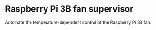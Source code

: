 # Raspberry Pi 3B fan supervisor

Automate the temperature-dependent control of the Raspberry Pi 3B fan.
